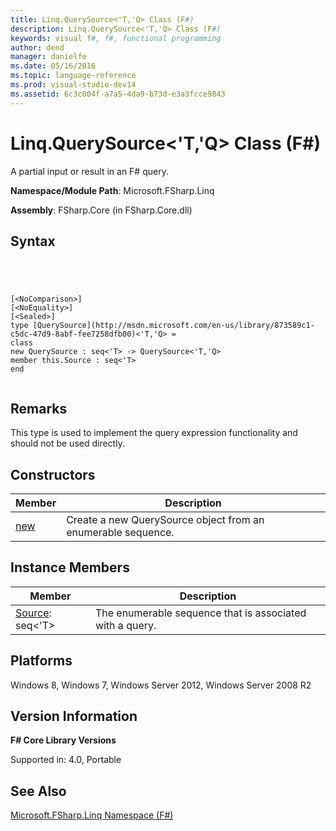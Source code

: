 ```yaml
---
title: Linq.QuerySource<'T,'Q> Class (F#)
description: Linq.QuerySource<'T,'Q> Class (F#)
keywords: visual f#, f#, functional programming
author: dend
manager: danielfe
ms.date: 05/16/2016
ms.topic: language-reference
ms.prod: visual-studio-dev14
ms.assetid: 6c3c004f-a7a5-4da9-b73d-e3a3fcce9843 
---
```


# Linq.QuerySource<'T,'Q> Class (F#)

A partial input or result in an F# query.

**Namespace/Module Path**: Microsoft.FSharp.Linq

**Assembly**: FSharp.Core (in FSharp.Core.dll)


## Syntax



```




[<NoComparison>]
[<NoEquality>]
[<Sealed>]
type [QuerySource](http://msdn.microsoft.com/en-us/library/873589c1-c5dc-47d9-8abf-fee7258dfb00)<'T,'Q> =
class
new QuerySource : seq<'T> -> QuerySource<'T,'Q>
member this.Source : seq<'T>
end


```





## Remarks
This type is used to implement the query expression functionality and should not be used directly.


## Constructors


|Member|Description|
|------|-----------|
|[new](http://msdn.microsoft.com/en-us/library/9ca12119-7ff2-4e0a-b1cc-ac32dfcbb2f6)|Create a new QuerySource object from an enumerable sequence.|

## Instance Members


|Member|Description|
|------|-----------|
|[Source](http://msdn.microsoft.com/en-us/library/583e52c0-530f-4f0c-aac4-31c6721d6548): seq&lt;'T&gt;|The enumerable sequence that is associated with a query.|

## Platforms
Windows 8, Windows 7, Windows Server 2012, Windows Server 2008 R2


## Version Information
**F# Core Library Versions**

Supported in: 4.0, Portable




## See Also
[Microsoft.FSharp.Linq Namespace &#40;F&#35;&#41;](Microsoft.FSharp.Linq-Namespace-%5BFSharp%5D.md)

